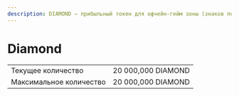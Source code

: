 ```yaml
---
description: DIAMOND — прибыльный токен для офчейн-гейм зоны (знаков после запятой — 3).
---
```


# Diamond

|                         |                    |
| ----------------------- | ------------------ |
| Текущее количество      | 20 000,000 DIAMOND |
| Максимальное количество | 20 000,000 DIAMOND |
